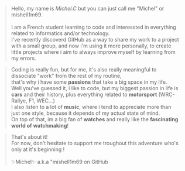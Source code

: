 >Hello, my name is <i>Michel.C</i> but you can just call me "Michel" or mishell1m69.<br/><br/>
>I am a French student learning to code and interessted in everything related to informatics and/or technology.<br/>
>I've recently discoverd GitHub as a way to share my work to a project with a small group, and now i'm using it more personally, to create little projects where i aim to always improve myself by learning from my errors.

>Coding is really fun, but for me, it's also really meaningful to dissociate "work" from the rest of my routine,<br/>
>that's why i have some <b>passions</b> that take a big space in my life.<br/> 
>Well you've guessed it, i like to code, but my biggest passion in life is <b>cars</b> and their history, plus everything related to <b>motorsport</b> (WRC-Rallye, F1, WEC...)<br/>
>I also listen to a lot of <b>music</b>, where i tend to appreciate more than just one style, because it depends of my actual state of mind.<br/>
>On top of that, im a big fan of <b>watches</b> and really like the <b>fascinating world of watchmaking</b>!<br/>

>That's about it!<br/>
>For now, don't hesitate to support me troughout this adventure who's only at it's beginning !<br/><br/>
>✨Michel✨ a.k.a "mishell1m69 on GitHub
